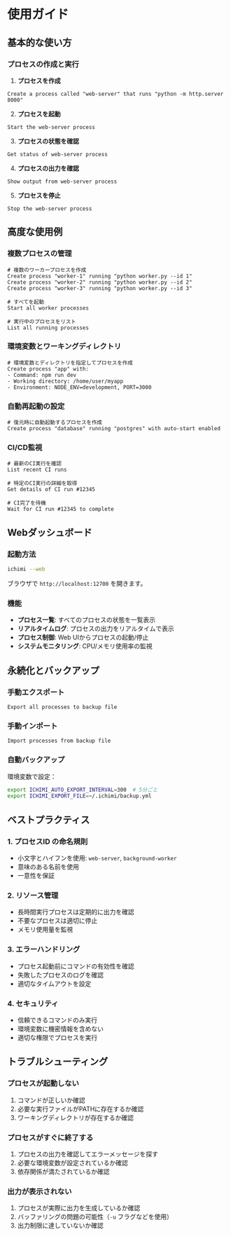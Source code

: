 # 使用ガイド

## 基本的な使い方

### プロセスの作成と実行

1. **プロセスを作成**
```
Create a process called "web-server" that runs "python -m http.server 8000"
```

2. **プロセスを起動**
```
Start the web-server process
```

3. **プロセスの状態を確認**
```
Get status of web-server process
```

4. **プロセスの出力を確認**
```
Show output from web-server process
```

5. **プロセスを停止**
```
Stop the web-server process
```

## 高度な使用例

### 複数プロセスの管理

```
# 複数のワーカープロセスを作成
Create process "worker-1" running "python worker.py --id 1"
Create process "worker-2" running "python worker.py --id 2"
Create process "worker-3" running "python worker.py --id 3"

# すべてを起動
Start all worker processes

# 実行中のプロセスをリスト
List all running processes
```

### 環境変数とワーキングディレクトリ

```
# 環境変数とディレクトリを指定してプロセスを作成
Create process "app" with:
- Command: npm run dev
- Working directory: /home/user/myapp
- Environment: NODE_ENV=development, PORT=3000
```

### 自動再起動の設定

```
# 復元時に自動起動するプロセスを作成
Create process "database" running "postgres" with auto-start enabled
```

### CI/CD監視

```
# 最新のCI実行を確認
List recent CI runs

# 特定のCI実行の詳細を取得
Get details of CI run #12345

# CI完了を待機
Wait for CI run #12345 to complete
```

## Webダッシュボード

### 起動方法

```bash
ichimi --web
```

ブラウザで `http://localhost:12700` を開きます。

### 機能

- **プロセス一覧**: すべてのプロセスの状態を一覧表示
- **リアルタイムログ**: プロセスの出力をリアルタイムで表示
- **プロセス制御**: Web UIからプロセスの起動/停止
- **システムモニタリング**: CPU/メモリ使用率の監視

## 永続化とバックアップ

### 手動エクスポート

```
Export all processes to backup file
```

### 手動インポート

```
Import processes from backup file
```

### 自動バックアップ

環境変数で設定：
```bash
export ICHIMI_AUTO_EXPORT_INTERVAL=300  # 5分ごと
export ICHIMI_EXPORT_FILE=~/.ichimi/backup.yml
```

## ベストプラクティス

### 1. プロセスID の命名規則

- 小文字とハイフンを使用: `web-server`, `background-worker`
- 意味のある名前を使用
- 一意性を保証

### 2. リソース管理

- 長時間実行プロセスは定期的に出力を確認
- 不要なプロセスは適切に停止
- メモリ使用量を監視

### 3. エラーハンドリング

- プロセス起動前にコマンドの有効性を確認
- 失敗したプロセスのログを確認
- 適切なタイムアウトを設定

### 4. セキュリティ

- 信頼できるコマンドのみ実行
- 環境変数に機密情報を含めない
- 適切な権限でプロセスを実行

## トラブルシューティング

### プロセスが起動しない

1. コマンドが正しいか確認
2. 必要な実行ファイルがPATHに存在するか確認
3. ワーキングディレクトリが存在するか確認

### プロセスがすぐに終了する

1. プロセスの出力を確認してエラーメッセージを探す
2. 必要な環境変数が設定されているか確認
3. 依存関係が満たされているか確認

### 出力が表示されない

1. プロセスが実際に出力を生成しているか確認
2. バッファリングの問題の可能性（`-u` フラグなどを使用）
3. 出力制限に達していないか確認